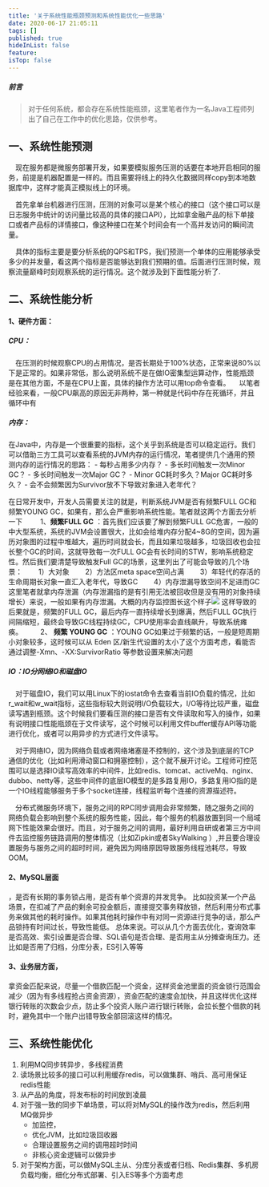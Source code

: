 ```yaml
---
title: '关于系统性能瓶颈预测和系统性能优化一些思路'
date: 2020-06-17 21:05:11
tags: []
published: true
hideInList: false
feature: 
isTop: false
---
```


##### 前言
>   对于任何系统，都会存在系统性能瓶颈，这里笔者作为一名Java工程师列出了自己在工作中的优化思路，仅供参考。

  

## 一、系统性能预测
&emsp;现在服务都是微服务部署开发，如果要模拟服务压测的话要在本地开启相同的服务，前提是机器配置是一样的。而且需要将线上的持久化数据同样copy到本地数据库中，这样才能真正模拟线上的环境。

&emsp;首先拿单台机器进行压测，压测的对象可以是某个核心的接口（这个接口可以是日志服务中统计的访问量比较高的具体的接口API），比如拿金融产品的标下单接口或者产品标的详情接口，像这种接口在某个时间会有一个高并发访问的瞬间流量。

&emsp;具体的指标主要是要分析系统的QPS和TPS，我们预测一个单体的应用能够承受多少的并发量，看这两个指标是否能够达到我们预期的值。后面进行压测时候，观察流量巅峰时刻观察系统的运行情况。这个就涉及到下面性能分析了.
<br>

## 二、系统性能分析
#### 1、硬件方面：
##### CPU：
 &emsp;在压测的时候观察CPU的占用情况，是否长期处于100%状态，正常来说80%以下是正常的。如果非常低，那么说明系统不是在做IO密集型运算动作，性能瓶颈是在其他方面，不是在CPU上面，具体的操作方法可以用top命令查看。
 &emsp;以笔者经验来看，一般CPU飙高的原因无非两种，第一种就是代码中存在死循环，并且循环中有
##### 内存：
  在Java中，内存是一个很重要的指标，这个关乎到系统是否可以稳定运行。我们可以借助三方工具可以查看系统的JVM内存的运行情况，笔者提供几个通用的预测内存的运行情况的思路：
    - 每秒占用多少内存？
    - 多长时间触发一次Minor GC？
    - 多长时间触发一次Major GC？
    - Minor  GC耗时多久？Major  GC耗时多久？
    - 会不会频繁因为Survivor放不下导致对象进入老年代？
    
在日常开发中，开发人员需要关注的就是，判断系统JVM是否有频繁FULL GC和频繁YOUNG GC，如果有，那么会严重影响系统性能。笔者就这两个方面去分析一下
 &emsp;&emsp; 1、**频繁FULL GC** ：首先我们应该要了解到频繁FULL GC危害，一般的中大型系统，系统的JVM会设置很大，比如会给堆内存分配4~8G的空间，因为遍历对象图的过程中堆越大，遍历时间就会长，而且如果垃圾越多，垃圾回收也会拉长整个GC的时间，这就导致每一次FULL GC会有长时间的STW，影响系统稳定性。然后我们要清楚导致触发Full GC的场景，这里列出了可能会导致的几个场景：
&emsp;&emsp;1）大对象
&emsp;&emsp;2）方法区meta space空间占满
&emsp;&emsp;3）年轻代的存活的生命周期长对象一直汇入老年代，导致GC
&emsp;&emsp;4）内存泄漏导致空间不足进而GC
这里笔者就拿内存泄漏（内存泄漏指的是有引用无法被回收但是没有用的对象持续增长）来说，一般如果有内存泄漏。大概的内存监控图长这个样子![](https://zhangyaoo.github.io/post-images/1592463486063.png)
这样导致的后果就是，频繁的FULL GC，最后内存一直持续增长到爆满，然后FULL GC执行间隔缩短，最终会导致GC线程持续GC，CPU使用率会直线飙升，导致系统瘫痪。
 &emsp;&emsp;  2、 **频繁 YOUNG GC**  ：YOUNG GC如果过于频繁的话，一般是短周期小对象较多，这时候可以从 Eden 区/新生代设置的太小了这个方面考虑，看能否通过调整-Xmn、-XX:SurvivorRatio 等参数设置来解决问题
  

##### IO：IO分网络IO和磁盘IO
&emsp;对于磁盘IO，我们可以用Linux下的iostat命令去查看当前IO负载的情况，比如r_wait和w_wait指标，这些指标较大则说明I/O负载较大，I/O等待比较严重，磁盘读写遇到瓶颈。这个时候我们要看压测的接口是否有文件读取和写入的操作，如果有说明接口性能瓶颈在于文件读写，这个时候可以利用文件buffer缓存API等功能进行优化，或者可以用异步的方式进行文件读写。

&emsp;对于网络IO，因为网络负载或者网络堵塞是不控制的，这个涉及到底层的TCP通信的优化（比如利用滑动窗口和拥塞控制），这个就不展开讨论。工程师可控范围可以是选择IO读写高效率的中间件，比如redis、tomcat、activeMq、nginx、dubbo、netty等，这些中间件的底层IO模型的是多路复用IO，多路复用IO指的是一个IO线程能够服务于多个socket连接，线程监听每个连接的资源描述符。

&emsp;分布式微服务环境下，服务之间的RPC同步调用会非常频繁，随之服务之间的网络负载会影响到整个系统的服务性能，因此，每个服务的机器放置到同一个局域网下性能效果会很好。而且，对于服务之间的调用，最好利用自研或者第三方中间件去监控服务链路调用的整体情况（比如Zipkin或者SkyWalking ）,并且要合理设置服务与服务之间的超时时间，避免因为网络原因导致服务线程池耗尽，导致OOM。


####  2、MySQL层面
，是否有长期的事务锁占用，是否有单个资源的并发竞争。
比如投资某一个产品场景，在扣减了产品的剩余可投金额后，直接提交事务释放锁，然后利用分布式事务来做其他的耗时操作。如果其他耗时操作中有对同一资源进行竞争的话，那么产品锁持有时间过长，导致性能低。
总体来说。可以从几个方面去优化，查询效率是否高效、索引设置是否合理、SQL语句是否合理、是否用主从分摊查询压力。还比如是否用了归档，分库分表，ES引入等等

####  3、业务层方面，
拿资金匹配来说，尽量一个借款匹配一个资金，这样资金池里面的资金锁行范围会减少（因为有多线程抢占资金资源），资金匹配的速度会加快，并且这样优化这样银行转账的次数会少点，防止多个投资人账户进行银行转账，会拉长整个借款的耗时，避免其中一个账户出错导致全部回滚这样的情况。

## 三、系统性能优化
1. 利用MQ同步转异步，多线程消费
2. 读场景比较多的接口可以利用缓存redis，可以做集群、哨兵、高可用保证redis性能
3. 从产品的角度，将发布标的时间放到凌晨
4. 对于强一致的同步下单场景，可以将对MySQL的操作改为redis，然后利用MQ做异步
    - 加监控，
    - 优化JVM，比如垃圾回收器
    - 合理设置服务之间的调用超时时间
    - 非核心资金逻辑可以做异步
5. 对于架构方面，可以做MySQL主从、分库分表或者归档、Redis集群、多机房负载均衡，细化分布式部署、引入ES等多个方面考虑